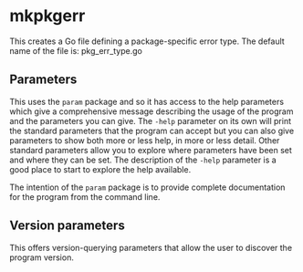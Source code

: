 <!-- Created by mkdoc DO NOT EDIT. -->

# mkpkgerr

This creates a Go file defining a package\-specific error type\. The default
name of the file is: pkg\_err\_type\.go



<!-- This file is inserted into markdown files generated by mkdoc -->
<!-- if the program being documented depends on this module       -->
<!-- ============================================================ -->
<!-- See github.com/snivelingsa/utilities/mkdoc                     -->
## Parameters

This uses the `param` package and so it has access to the help parameters
which give a comprehensive message describing the usage of the program and
the parameters you can give. The `-help` parameter on its own will print the
standard parameters that the program can accept but you can also give
parameters to show both more or less help, in more or less detail. Other
standard parameters allow you to explore where parameters have been set and
where they can be set. The description of the `-help` parameter is a good
place to start to explore the help available.

The intention of the `param` package is to provide complete documentation
for the program from the command line.


<!-- This file is inserted into markdown files generated by mkdoc -->
<!-- if the program being documented depends on this module       -->
<!-- ============================================================ -->
<!-- See github.com/snivelingsa/utilities/mkdoc                     -->
## Version parameters

This offers version-querying parameters that allow the user to discover the
program version.
